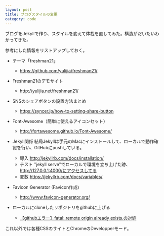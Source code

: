```yaml
---
layout: post
title: ブログスタイルの変更
category: code
---
```


ブログをJekyllで作り、スタイルを変えて体裁を直してみた。構造がだいたいわかってきた。

参考にした情報をリストアップしておく。

* テーマ「freshman21」
  * <https://github.com/yulijia/freshman21/>

* Freshman21のデモサイト
  * <http://yulijia.net/freshman21/>

* SNSのシェアボタンの設置方法まとめ
  * <https://syncer.jp/how-to-setting-share-button>

* Font-Awesome（簡単に使えるアイコンセット）
  * <http://fortawesome.github.io/Font-Awesome/>

* Jekyll関係
  結局Jekyllは手元のMacにインストールして、ローカルで動作確認を行い、GitHubにpushしている。
  * 導入 <http://jekyllrb.com/docs/installation/>
  * テスト "jekyll serve"でローカルで環境を立ち上げた跡、http://127.0.0.1:4000/にアクセスしてる
  * 変数 <https://jekyllrb.com/docs/variables/>

* Favicon Generator (Favicon作成)
  * <http://www.favicon-generator.org/>

* ローカルにcloneしたリポジトリをgithubに上げる
  * [【githubエラー】fatal: remote origin already exists.の対処](http://d.hatena.ne.jp/iwahei0813/20140324/1395652080)

これ以外では各種CSSのサイトとChromeのDevelopperモード。

